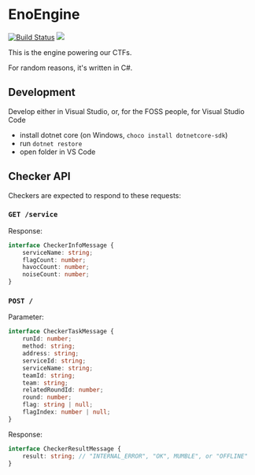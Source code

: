 # EnoEngine
[![Build Status](https://dev.azure.com/ENOFLAG/ENOWARS/_apis/build/status/enowars.EnoEngine?branchName=master)](https://dev.azure.com/ENOFLAG/ENOWARS/_build/latest?definitionId=1&branchName=master)
![](https://tokei.rs/b1/github/enowars/EnoEngine)

This is the engine powering our CTFs.

For random reasons, it's written in C#.

## Development

Develop either in Visual Studio, or, for the FOSS people, for Visual Studio Code

- install dotnet core (on Windows, `choco install dotnetcore-sdk`)
- run `dotnet restore`
- open folder in VS Code

## Checker API

Checkers are expected to respond to these requests:

### `GET /service`
Response:
```ts
interface CheckerInfoMessage {
    serviceName: string;
    flagCount: number;
    havocCount: number;
    noiseCount: number;
}
```

### `POST /`
Parameter:
```ts
interface CheckerTaskMessage {
    runId: number;
    method: string;
    address: string;
    serviceId: string;
    serviceName: string;
    teamId: string;
    team: string;
    relatedRoundId: number;
    round: number;
    flag: string | null;
    flagIndex: number | null;
}
```
Response:
```ts
interface CheckerResultMessage {
    result: string; // "INTERNAL_ERROR", "OK", MUMBLE", or "OFFLINE"
}
```
